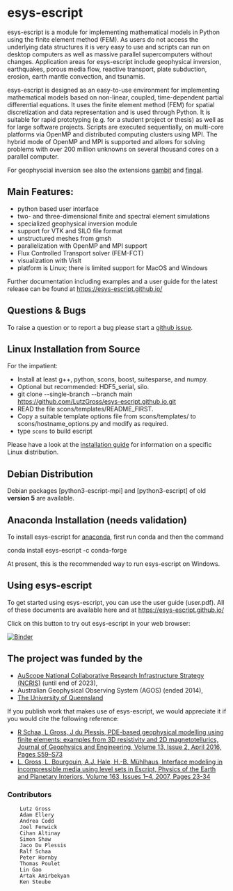 
# esys-escript 

esys-escript is a module for implementing mathematical models in Python using the finite element method (FEM).  As users do not access the underlying data structures it is very easy to use and scripts can run on desktop computers as well as massive parallel supercomputers without changes. Application areas for esys-escript include geophysical inversion, earthquakes, porous media flow, reactive transport, plate subduction, erosion, earth mantle convection, and tsunamis.

esys-escript is designed as an easy-to-use environment for implementing mathematical models based on non-linear, coupled, time-dependent partial differential equations. It uses the finite element method (FEM) for spatial discretization and data representation and is used through Python. It is suitable for rapid prototyping (e.g. for a student project or thesis) as well as for large software projects. Scripts are executed sequentially, on multi-core platforms via OpenMP and distributed computing clusters using MPI. The hybrid mode of OpenMP and MPI is supported and allows for solving problems with over 200 million unknowns on several thousand cores on a parallel computer.

For geophyscial inversion see also the extensions [gambit](https://github.com/AndreaCodd/gambit) and [fingal](https://github.com/LutzGross/fingal).


## Main Features:

- python based user interface
- two- and three-dimensional finite and spectral element simulations
- specialized geophysical inversion module
- support for VTK and SILO file format
- unstructured meshes from gmsh
- parallelization with OpenMP and MPI support
- Flux Controlled Transport solver (FEM-FCT)
- visualization with VisIt
- platform is Linux; there is limited support for MacOS and Windows  

Further documentation including examples and a user guide for the latest release can be found at
https://esys-escript.github.io/


## Questions & Bugs 

To raise a question or to report a bug please start a [github issue](https://github.com/esys-escript/esys-escript.github.io/issues).

## Linux Installation from Source

For the impatient:

- Install at least g++, python, scons, boost, suitesparse, and numpy.
- Optional but recommended: HDF5_serial, silo.
- git clone --single-branch --branch main https://github.com/LutzGross/esys-escript.github.io.git
- READ the file scons/templates/README_FIRST.
- Copy a suitable template options file from scons/templates/ to scons/hostname_options.py and modify as required.
- type `scons` to build escript

Please have a look at the [installation guide](installation.md) for information on a specific Linux distribution.

## Debian Distribution 

Debian packages [python3-escript-mpi] and [python3-escript] of old **version 5** are available.

## Anaconda Installation (needs validation)

To install esys-escript for [anaconda](https://www.anaconda.com), first run conda and then the command

conda install esys-escript -c conda-forge

At present, this is the recommended way to run esys-escript on Windows.

## Using esys-escript

To get started using esys-escript, you can use the user guide (user.pdf). 
All of these documents are available here and at https://esys-escript.github.io/

Click on this button to try out esys-escript in your web browser:

[![Binder](https://mybinder.org/badge_logo.svg)](https://mybinder.org/v2/gh/esys-escript/esys-escript.github.io/HEAD)


## The project was funded by the
   - [AuScope National Collaborative Research Infrastructure Strategy (NCRIS)](https://www.auscope.org.au/) (until end of 2023),
   - Australian Geophysical Observing System (AGOS) (ended 2014),
   - [The University of Queensland](https://www.uq.edu.au)

If you publish work that makes use of esys-escript, we would appreciate it if you would cite the following reference:

- [R Schaa, L Gross, J du Plessis, PDE-based geophysical modelling using finite elements: examples from 3D resistivity and 2D magnetotellurics, Journal of Geophysics and Engineering, Volume 13, Issue 2, April 2016, Pages S59–S73](https://doi.org/10.1088/1742-2132/13/2/S59)
- [L. Gross, L. Bourgouin, A.J. Hale, H.-B. Mühlhaus,
Interface modeling in incompressible media using level sets in Escript,
Physics of the Earth and Planetary Interiors,
Volume 163, Issues 1–4, 2007,
Pages 23-34](doi:10.1016/j.pepi.2007.04.004)


### Contributors
        Lutz Gross
        Adam Ellery
        Andrea Codd
        Joel Fenwick
        Cihan Altinay
        Simon Shaw
        Jaco Du Plessis
        Ralf Schaa
        Peter Hornby
        Thomas Poulet
        Lin Gao
        Artak Amirbekyan
        Ken Steube

